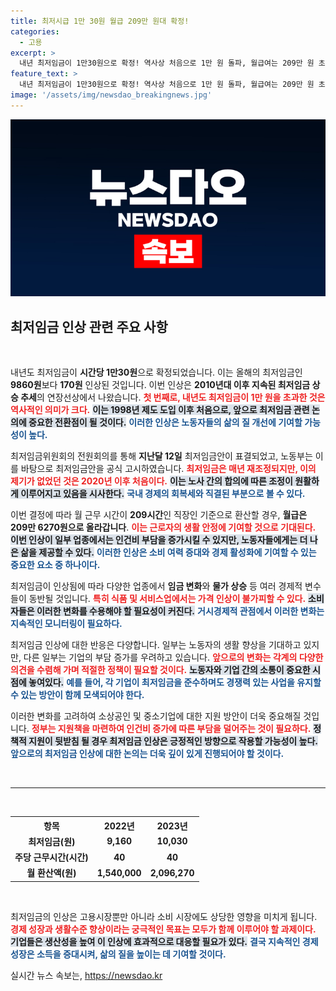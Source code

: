 ```yaml
---
title: 최저시급 1만 30원 월급 209만 원대 확정!
categories:
  - 고용
excerpt: >
  내년 최저임금이 1만30원으로 확정! 역사상 처음으로 1만 원 돌파, 월급여는 209만 원 초반. 노동부, 이의 제기 없었던 4년 간의 변화에 주목하세요!
feature_text: >
  내년 최저임금이 1만30원으로 확정! 역사상 처음으로 1만 원 돌파, 월급여는 209만 원 초반. 노동부, 이의 제기 없었던 4년 간의 변화에 주목하세요!
image: '/assets/img/newsdao_breakingnews.jpg'
---
```


<p><img src="/assets/img/newsdao_breakingnews.jpg" alt="bookingtag 속보" /></p>

<h2 data-ke-size="size26">최저임금 인상 관련 주요 사항</h2>

<p data-ke-size="size16">&nbsp;</p>

<p>내년도 최저임금이 <strong>시간당 1만30원</strong>으로 확정되었습니다. 이는 올해의 최저임금인 <strong>9860원</strong>보다 <strong>170원</strong> 인상된 것입니다. 이번 인상은 <strong>2010년대 이후 지속된 최저임금 상승 추세</strong>의 연장선상에서 나왔습니다. <b><span style="color: #ee2323;">첫 번째로, 내년도 최저임금이 1만 원을 초과한 것은 역사적인 의미가 크다.</span></b> <b><span style="background-color: #21538527;">이는 1998년 제도 도입 이후 처음으로, 앞으로 최저임금 관련 논의에 중요한 전환점이 될 것이다.</span></b> <b><span style="color: #1a5490;">이러한 인상은 노동자들의 삶의 질 개선에 기여할 가능성이 높다.</span></b></p>

<p>최저임금위원회의 전원회의를 통해 <strong>지난달 12일</strong> 최저임금안이 표결되었고, 노동부는 이를 바탕으로 최저임금안을 공식 고시하였습니다. <b><span style="color: #ee2323;">최저임금은 매년 재조정되지만, 이의 제기가 없었던 것은 2020년 이후 처음이다.</span></b> <b><span style="background-color: #21538527;">이는 노사 간의 합의에 따른 조정이 원활하게 이루어지고 있음을 시사한다.</span></b> <b><span style="color: #1a5490;">국내 경제의 회복세와 직결된 부분으로 볼 수 있다.</span></b></p>

<p>이번 결정에 따라 월 근무 시간이 <strong>209시간</strong>인 직장인 기준으로 환산할 경우, <strong>월급은 209만 6270원으로 올라갑니다</strong>. <b><span style="color: #ee2323;">이는 근로자의 생활 안정에 기여할 것으로 기대된다.</span></b> <b><span style="background-color: #21538527;">이번 인상이 일부 업종에서는 인건비 부담을 증가시킬 수 있지만, 노동자들에게는 더 나은 삶을 제공할 수 있다.</span></b> <b><span style="color: #1a5490;">이러한 인상은 소비 여력 증대와 경제 활성화에 기여할 수 있는 중요한 요소 중 하나이다.</span></b></p>

<p>최저임금이 인상됨에 따라 다양한 업종에서 <strong>임금 변화</strong>와 <strong>물가 상승</strong> 등 여러 경제적 변수들이 동반될 것입니다. <b><span style="color: #ee2323;">특히 식품 및 서비스업에서는 가격 인상이 불가피할 수 있다.</span></b> <b><span style="background-color: #21538527;">소비자들은 이러한 변화를 수용해야 할 필요성이 커진다.</span></b> <b><span style="color: #1a5490;">거시경제적 관점에서 이러한 변화는 지속적인 모니터링이 필요하다.</span></b></p>

<p>최저임금 인상에 대한 반응은 다양합니다. 일부는 노동자의 생활 향상을 기대하고 있지만, 다른 일부는 기업의 부담 증가를 우려하고 있습니다. <b><span style="color: #ee2323;">앞으로의 변화는 각계의 다양한 의견을 수렴해 가며 적절한 정책이 필요할 것이다.</span></b> <b><span style="background-color: #21538527;">노동자와 기업 간의 소통이 중요한 시점에 놓여있다.</span></b> <b><span style="color: #1a5490;">예를 들어, 각 기업이 최저임금을 준수하며도 경쟁력 있는 사업을 유지할 수 있는 방안이 함께 모색되어야 한다.</span></b></p>

<p>이러한 변화를 고려하여 소상공인 및 중소기업에 대한 지원 방안이 더욱 중요해질 것입니다. <b><span style="color: #ee2323;">정부는 지원책을 마련하여 인건비 증가에 따른 부담을 덜어주는 것이 필요하다.</span></b> <b><span style="background-color: #21538527;">정책적 지원이 뒷받침 될 경우 최저임금 인상은 긍정적인 방향으로 작용할 가능성이 높다.</span></b> <b><span style="color: #1a5490;">앞으로의 최저임금 인상에 대한 논의는 더욱 깊이 있게 진행되어야 할 것이다.</span></b></p>

<p data-ke-size="size16">&nbsp;</p>

<hr />

<p data-ke-size="size16">&nbsp;</p>

<table style="width: 100%;">
  <tr>
    <th style="text-align: center;">항목</th>
    <th style="text-align: center;">2022년</th>
    <th style="text-align: center;">2023년</th>
  </tr>
  <tr>
    <td style="text-align: center; height: 17px;"><b>최저임금(원)</b></td>
    <td style="text-align: center; height: 17px;"><b>9,160</b></td>
    <td style="text-align: center; height: 17px;"><b>10,030</b></td>
  </tr>
  <tr>
    <td style="text-align: center; height: 17px;"><b>주당 근무시간(시간)</b></td>
    <td style="text-align: center; height: 17px;"><b>40</b></td>
    <td style="text-align: center; height: 17px;"><b>40</b></td>
  </tr>
  <tr>
    <td style="text-align: center; height: 17px;"><b>월 환산액(원)</b></td>
    <td style="text-align: center; height: 17px;"><b>1,540,000</b></td>
    <td style="text-align: center; height: 17px;"><b>2,096,270</b></td>
  </tr>
</table>

<p data-ke-size="size16">&nbsp;</p> 

<p>최저임금의 인상은 고용시장뿐만 아니라 소비 시장에도 상당한 영향을 미치게 됩니다. <b><span style="color: #ee2323;">경제 성장과 생활수준 향상이라는 궁극적인 목표는 모두가 함께 이루어야 할 과제이다.</span></b> <b><span style="background-color: #21538527;">기업들은 생산성을 높여 이 인상에 효과적으로 대응할 필요가 있다.</span></b> <b><span style="color: #1a5490;">결국 지속적인 경제 성장은 소득을 증대시켜, 삶의 질을 높이는 데 기여할 것이다.</span></b></p>
실시간 뉴스 속보는, <a href="https://newsdao.kr" rel="dofollow">https://newsdao.kr</a>


